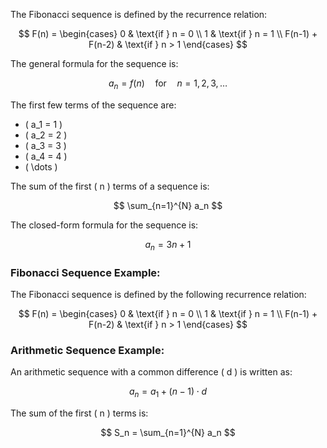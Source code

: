 The Fibonacci sequence is defined by the recurrence relation:

$$
F(n) = 
\begin{cases} 
      0 & \text{if } n = 0 \\
      1 & \text{if } n = 1 \\
      F(n-1) + F(n-2) & \text{if } n > 1
\end{cases}
$$


The general formula for the sequence is:

$$
a_n = f(n) \quad \text{for} \quad n = 1, 2, 3, \dots
$$


The first few terms of the sequence are:

- \( a_1 = 1 \)
- \( a_2 = 2 \)
- \( a_3 = 3 \)
- \( a_4 = 4 \)
- \( \dots \)


The sum of the first \( n \) terms of a sequence is:

$$
\sum_{n=1}^{N} a_n
$$


The closed-form formula for the sequence is:

$$
a_n = 3n + 1
$$


### Fibonacci Sequence Example:

The Fibonacci sequence is defined by the following recurrence relation:

$$
F(n) = 
\begin{cases} 
      0 & \text{if } n = 0 \\
      1 & \text{if } n = 1 \\
      F(n-1) + F(n-2) & \text{if } n > 1
\end{cases}
$$

### Arithmetic Sequence Example:

An arithmetic sequence with a common difference \( d \) is written as:

$$
a_n = a_1 + (n-1) \cdot d
$$

The sum of the first \( n \) terms is:

$$
S_n = \sum_{n=1}^{N} a_n
$$
